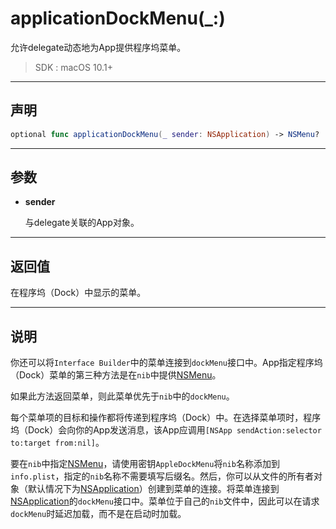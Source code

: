 # applicationDockMenu(_:)

允许delegate动态地为App提供程序坞菜单。

> SDK : macOS 10.1+

---
## 声明

```swift
optional func applicationDockMenu(_ sender: NSApplication) -> NSMenu?
```

---
## 参数

* **sender**

  与delegate关联的App对象。

---
## 返回值

在程序坞（Dock）中显示的菜单。

---
## 说明

你还可以将`Interface Builder`中的菜单连接到`dockMenu`接口中。App指定程序坞（Dock）菜单的第三种方法是在`nib`中提供[NSMenu]()。

如果此方法返回菜单，则此菜单优先于`nib`中的`dockMenu`。

每个菜单项的目标和操作都将传递到程序坞（Dock）中。在选择菜单项时，程序坞（Dock）会向你的App发送消息，该App应调用`[NSApp sendAction:selector to:target from:nil]`。

要在`nib`中指定[NSMenu]()，请使用密钥`AppleDockMenu`将`nib`名称添加到`info.plist`，指定的`nib`名称不需要填写后缀名。然后，你可以从文件的所有者对象（默认情况下为[NSApplication]()）创建到菜单的连接。将菜单连接到[NSApplication]()的`dockMenu`接口中。菜单位于自己的`nib`文件中，因此可以在请求`dockMenu`时延迟加载，而不是在启动时加载。
